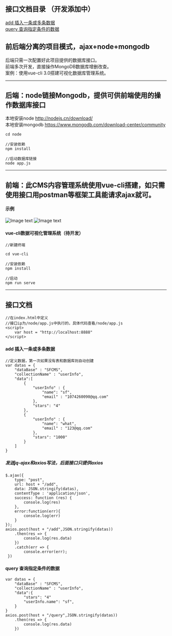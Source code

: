 ## 接口文档目录 （开发添加中）
<a href="#add 插入一条或多条数据">add 插入一条或多条数据</a><br>
<a href="#query 查询指定条件的数据">query 查询指定条件的数据</a>

## 前后端分离的项目模式，ajax+node+mongodb

后端只需一次配置好此项目提供的数据库接口。<br>
前端多次开发，直接操作MongoDB数据库增删改查。<br>
案例：使用vue-cli 3.0搭建可视化数据库管理系统。

***

## 后端：node链接Mongodb，提供可供前端使用的操作数据库接口
本地安装node http://nodejs.cn/download/<br>
本地安装mongodb https://www.mongodb.com/download-center/community <br>
```
cd node 

//安装依赖
npm install

//启动数据库链接
node app.js
```
***
## 前端：此CMS内容管理系统使用vue-cli搭建，如只需使用接口用postman等框架工具能请求ajax就可。


#### 示例
![Image text](http://139.196.102.62/img/TIM20190614135926.png)
![Image text](http://139.196.102.62/img/weixin20190614143711.png)

#### vue-cli数据可视化管理系统（待开发）
```
//新建终端

cd vue-cli 

//安装依赖
npm install

//启动
npm run serve
```

***


## 接口文档


```
//在index.html中定义
//接口ip为/node/app.js中执行的，具体代码查看/node/app.js
<script>
    var host = "http://localhost:8888"
</script>

```


#### add 插入一条或多条数据

```
//定义数据，第一次如果没有表和数据库则自动创建
var datas = {
	"dataBase" : "SFCMS",
	"collectionName" : "userInfo",
	"data":[
		{
            "userInfo" : {
                "name": "sf",
                "email" : "1074260090@qq.com"
            },
            "stars": "4"
		},
		{
            "userInfo" : {
                "name": "what",
                "email" : "123@qq.com"
            },
            "stars": "1000"
		}
	]
}
```
##### 发送jq-ajax和axios写法，后面接口只提供axios
```
$.ajax({
    type: "post",
    url: host + "/add",
    data: JSON.stringify(datas),
    contentType : 'application/json',
    success: function (res) {
        console.log(res)
    },
    error:function(err){
        console.log(err)
    }
});
axios.post(host + "/add",JSON.stringify(datas))
    .then(res => {
        console.log(res.data)
    })
    .catch(err => {
        console.error(err); 
 })
```

#### query 查询指定条件的数据
```
var datas = {
	"dataBase" : "SFCMS",
	"collectionName" : "userInfo",
	"data":{
		"stars": "4"
		"userInfo.name": "sf",
	}
}
axios.post(host + "/query",JSON.stringify(datas))
    .then(res => {
        console.log(res.data)
    })
```